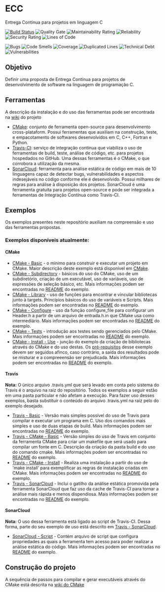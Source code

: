 # ECC
Entrega Contínua para projetos em linguagem C

[![Build Status](https://travis-ci.org/kyriosdata/ecc.svg?branch=master)](https://travis-ci.org/kyriosdata/ecc)
![Quality Gate](https://sonarcloud.io/api/project_badges/measure?project=ecc&metric=alert_status)
![Maintainability Rating](https://sonarcloud.io/api/project_badges/measure?project=ecc&metric=sqale_rating)
![Reliability](https://sonarcloud.io/api/project_badges/measure?project=ecc&metric=reliability_rating)
![Security Rating](https://sonarcloud.io/api/project_badges/measure?project=ecc&metric=security_rating)
![Lines of Code](https://sonarcloud.io/api/project_badges/measure?project=ecc&metric=ncloc)

![Bugs](https://sonarcloud.io/api/project_badges/measure?project=ecc&metric=bugs)
![Code Smells](https://sonarcloud.io/api/project_badges/measure?project=ecc&metric=code_smells)
![Coverage](https://sonarcloud.io/api/project_badges/measure?project=ecc&metric=coverage)
![Duplicated Lines](https://sonarcloud.io/api/project_badges/measure?project=ecc&metric=duplicated_lines_density)
![Technical Debt](https://sonarcloud.io/api/project_badges/measure?project=ecc&metric=sqale_index)
![Vulnerabilities](https://sonarcloud.io/api/project_badges/measure?project=ecc&metric=vulnerabilities)

## Objetivo
Definir uma proposta de Entrega Contínua para projetos de desenvolvimento de software na linguagem de programação C.

## Ferramentas
A descrição da instalação e do uso das ferramentas pode ser encontrada na [wiki](https://github.com/kyriosdata/ecc/wiki) do projeto
- [CMake](https://github.com/kyriosdata/ecc/wiki/CMake): conjunto de ferramenta open-source para desenvolvimento cross-plataform. Possui ferramentas que auxiliam na construção, teste, e empacotamento de softwares desenvolvidos em C, C++, Fortran e Python.
- [Travis-CI](https://github.com/kyriosdata/ecc/wiki/Travis-CI): serviço de integração contínua que viabiliza o uso de ferramentas de build, teste, análise de código, etc. para projetos hospedados no GitHub. Uma dessas ferramentas é o CMake, o que corrobora a utilização da mesma.
- [SonarCloud](https://github.com/kyriosdata/ecc/wiki/SonarCloud): ferramenta para análise estática de código em mais de 10 linguagens capaz de detectar bugs, vulnerabilidades e aspectos indesejáveis no código conforme ele é desenvolvido. Possui milhares de regras para análise à disposição dos projetos. SonarCloud é uma ferramenta gratuita para projetos open-source e pode ser integrada a ferramentas de Integração Contínua como Travis-CI.

## Exemplos
Os exemplos presentes neste repositório auxiliam na compreensão e uso das ferramentas propostas. 

### Exemplos disponíveis atualmente:
#### CMake
- [CMake - Basic](https://github.com/kyriosdata/ecc/tree/master/Exemplos/CMake/CMake-Basic) - o mínimo para construir e executar um projeto em CMake. Maior descrição deste exemplo está disponível em [CMake](https://github.com/kyriosdata/ecc/wiki/CMake).
- [CMake - Subdirectory](https://github.com/kyriosdata/ecc/tree/master/Exemplos/CMake/CMake-Subdirectory) - básicos do uso do CMake, uso de um subdiretório, criação de um executável, uso de variáveis, uso de expressões de seleção básico, etc. Mais informações podem ser encontradas no [README](https://github.com/kyriosdata/ecc/tree/master/Exemplos/CMake/CMake-Subdirectory#sobre-o-exemplo) do exemplo.  
- [CMake - Library](https://github.com/kyriosdata/ecc/tree/master/Exemplos/CMake/CMake-Library) - uso de funções para encontrar e 
vincular bibliotecas junto à targets. Princípios básicos do uso de variáveis e Scripts. Mais informações podem ser encontradas no [README](https://github.com/kyriosdata/ecc/blob/master/Exemplos/CMake/CMake-Library/README.md#sobre-o-exemplo) do exemplo.
- [CMake - Configure](https://github.com/kyriosdata/ecc/tree/master/Exemplos/CMake/CMake-Configure) - uso da função configure_file para configurar um Header.h a partir de um arquivo de entrada.h.in que CMake usa como intermediário. Mais informações podem ser encontradas no [README](https://github.com/kyriosdata/ecc/blob/master/Exemplos/CMake/CMake-Configure/README.md#sobre-o-exemplo) do exemplo.
- [CMake - Tests](https://github.com/kyriosdata/ecc/tree/master/Exemplos/CMake/CMake-Tests) - introdução aos testes sendo gerenciados pelo CMake. Mais informações podem ser encontradas no [README](https://github.com/kyriosdata/ecc/tree/master/Exemplos/CMake/CMake-Tests#sobre-o-exemplo) do exemplo.
- [CMake - Install - Use](https://github.com/kyriosdata/ecc/tree/master/Exemplos/CMake/CMake-Install-Use) - junção do exemplo da criação de bibliotecas através do CMake e do uso destas. Os [pré-requisitos](https://github.com/kyriosdata/ecc/tree/master/Exemplos/CMake/CMake-Install-Use#pr%C3%A9-requisitos) desse exemplo devem ser seguidos afinco, caso contrário, a saída dos resultados pode se misturar e a compreeensão ser prejudicada. Mais informações podem ser encontradas no [README](https://github.com/kyriosdata/ecc/tree/master/Exemplos/CMake/CMake-Install-Use#sobre-o-exemplo) do exemplo.
#### Travis
**Nota:** 
O único arquivo .travis.yml que será levado em conta pelo sistema do Travis é o arquivo na raiz do repositório. Todos os exemplos a seguir estão em uma pasta particular e não afetam a execução. Para fazer uso desses exemplos, basta substituir o conteúdo do arquivo .travis.yml na raiz pelo do exemplo desejado.
- [Travis - Basic](https://github.com/kyriosdata/ecc/tree/master/Exemplos/Travis/Travis-Basic) - Versão mais simples possível do uso de Travis para compilar e executar um programa em C. Uso dos comandos mais simples e uso de duas etapas de build. Mais informações podem ser encontradas no [README](https://github.com/kyriosdata/ecc/tree/master/Exemplos/Travis/Travis-Basic#sobre-o-exemplo) do exemplo.
- [Travis - CMake - Basic](https://github.com/kyriosdata/ecc/tree/master/Exemplos/Travis/Travis-CMake-Basic) - Versão simples do uso de Travis em conjunto da ferramenta CMake para criar um makefile que será usado para compilar um fonte em C. Descrição da criação da pasta build e do uso do comando cmake. Mais informações podem ser encontradas no [README](https://github.com/kyriosdata/ecc/tree/master/Exemplos/Travis/Travis-CMake-Basic#sobre-o-exemplo) do exemplo.
- [Travis - CMake - Install](https://github.com/kyriosdata/ecc/tree/master/Exemplos/Travis/Travis-CMake-Install) - Realiza uma instalação a partir do uso de 'make install' para exemplificar as regras de instalação criadas em CMake. Mais informações podem ser encontradas no [README](https://github.com/kyriosdata/ecc/tree/master/Exemplos/Travis/Travis-CMake-Install#sobre-o-exemplo) do exemplo.
- [Travis - SonarCloud](https://github.com/kyriosdata/ecc/tree/master/Exemplos/Travis/Travis-SonarCloud) - Inclui o gatilho da análise estática promovida pela ferramenta SonarCloud que faz uso da cache de Travis-CI para tornar a análise mais rápida e menos dispendiosa. Mais informações podem ser encontradas no [README](https://github.com/kyriosdata/ecc/tree/master/Exemplos/Travis/Travis-SonarCloud#sobre-o-exemplo) do exemplo.

#### SonarCloud
**Nota:**
O uso dessa ferramenta está ligado ao script de Travis-CI. Dessa forma, parte do seu exemplo de uso está descrito em [Travis - SonarCloud](https://github.com/kyriosdata/ecc/tree/master/Exemplos/Travis/Travis-SonarCloud).
- [SonarCloud - Script](https://github.com/kyriosdata/ecc/tree/master/Exemplos/Travis/Travis-SonarCloud/SonarCloud-Script) - Contém arquivo de script que configura propriedades as quais a ferramenta tem acesso para poder realizar a análise estática do código. Mais informações podem ser encontradas no [README](https://github.com/kyriosdata/ecc/tree/master/Exemplos/Travis/Travis-SonarCloud/SonarCloud-Script#sobre-o-exemplo) do exemplo.

## Construção do projeto
A sequência de passos para compilar e gerar executáveis através do CMake está descrita na [wiki do CMake](https://github.com/kyriosdata/ecc/wiki/CMake#construindo-o-primeiro-projeto)
